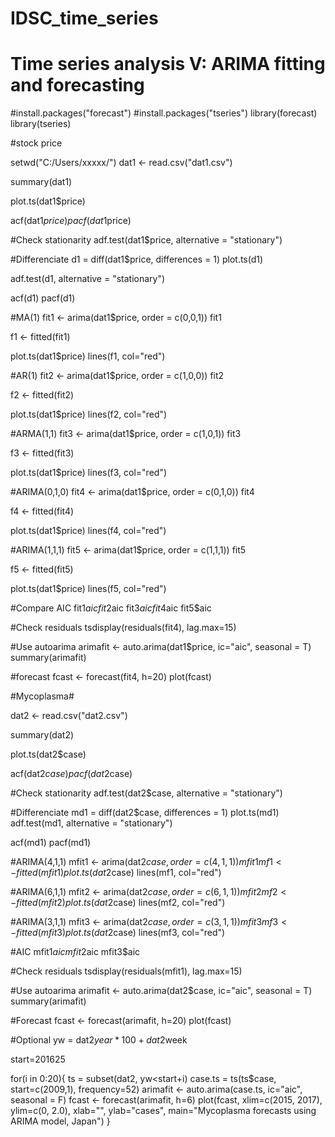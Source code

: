 # IDSC_time_series
# Time series analysis V: ARIMA fitting and forecasting

#install.packages("forecast")
#install.packages("tseries")
library(forecast)
library(tseries)


#stock price

setwd("C:/Users/xxxxx/")
dat1 <- read.csv("dat1.csv")

summary(dat1)

plot.ts(dat1$price)

acf(dat1$price)
pacf(dat1$price) 

#Check stationarity
adf.test(dat1$price, alternative = "stationary")

#Differenciate
d1 = diff(dat1$price, differences = 1)
plot.ts(d1)

adf.test(d1, alternative = "stationary")

acf(d1)
pacf(d1) 

#MA(1)
fit1 <- arima(dat1$price, order = c(0,0,1))
fit1

f1 <- fitted(fit1)

plot.ts(dat1$price)
lines(f1, col="red")

#AR(1)
fit2 <- arima(dat1$price, order = c(1,0,0))
fit2

f2 <- fitted(fit2)

plot.ts(dat1$price)
lines(f2, col="red")

#ARMA(1,1)
fit3 <- arima(dat1$price, order = c(1,0,1))
fit3

f3 <- fitted(fit3)

plot.ts(dat1$price)
lines(f3, col="red")

#ARIMA(0,1,0)
fit4 <- arima(dat1$price, order = c(0,1,0))
fit4

f4 <- fitted(fit4)

plot.ts(dat1$price)
lines(f4, col="red")

#ARIMA(1,1,1)
fit5 <- arima(dat1$price, order = c(1,1,1))
fit5

f5 <- fitted(fit5)

plot.ts(dat1$price)
lines(f5, col="red")

#Compare AIC
fit1$aic
fit2$aic
fit3$aic
fit4$aic
fit5$aic

#Check residuals
tsdisplay(residuals(fit4), lag.max=15)

#Use autoarima
arimafit <- auto.arima(dat1$price, ic="aic", seasonal = T)
summary(arimafit)

#forecast
fcast <- forecast(fit4, h=20)
plot(fcast)


#Mycoplasma#

dat2 <- read.csv("dat2.csv")

summary(dat2)

plot.ts(dat2$case)

acf(dat2$case)
pacf(dat2$case) 

#Check stationarity
adf.test(dat2$case, alternative = "stationary")

#Differenciate
md1 = diff(dat2$case, differences = 1)
plot.ts(md1)
adf.test(md1, alternative = "stationary")

acf(md1)
pacf(md1)

#ARIMA(4,1,1)
mfit1 <- arima(dat2$case, order = c(4,1,1))
mfit1
mf1 <- fitted(mfit1)
plot.ts(dat2$case)
lines(mf1, col="red")

#ARIMA(6,1,1)
mfit2 <- arima(dat2$case, order = c(6,1,1))
mfit2
mf2 <- fitted(mfit2)
plot.ts(dat2$case)
lines(mf2, col="red")

#ARIMA(3,1,1)
mfit3 <- arima(dat2$case, order = c(3,1,1))
mfit3
mf3 <- fitted(mfit3)
plot.ts(dat2$case)
lines(mf3, col="red")

#AIC
mfit1$aic
mfit2$aic
mfit3$aic

#Check residuals
tsdisplay(residuals(mfit1), lag.max=15)

#Use autoarima
arimafit <- auto.arima(dat2$case, ic="aic", seasonal = T)
summary(arimafit)

#Forecast
fcast <- forecast(arimafit, h=20)
plot(fcast)


#Optional
yw = dat2$year*100 + dat2$week

start=201625

for(i in 0:20){
  ts = subset(dat2, yw<start+i)
  case.ts = ts(ts$case, start=c(2009,1), frequency=52) 
  arimafit <- auto.arima(case.ts, ic="aic", seasonal = F)
  fcast <- forecast(arimafit, h=6)
  plot(fcast, xlim=c(2015, 2017), ylim=c(0, 2.0), xlab="", ylab="cases", main="Mycoplasma forecasts using ARIMA model, Japan")
}


